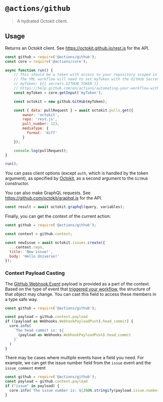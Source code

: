 # `@actions/github`

> A hydrated Octokit client.

## Usage

Returns an Octokit client. See https://octokit.github.io/rest.js for the API.

```js
const github = require('@actions/github');
const core = require('@actions/core');

async function run() {
    // This should be a token with access to your repository scoped in as a secret.
    // The YML workflow will need to set myToken with the GitHub Secret Token
    // myToken: ${{ secrets.GITHUB_TOKEN }}
    // https://help.github.com/en/actions/automating-your-workflow-with-github-actions/authenticating-with-the-github_token#about-the-github_token-secret
    const myToken = core.getInput('myToken');

    const octokit = new github.GitHub(myToken);

    const { data: pullRequest } = await octokit.pulls.get({
        owner: 'octokit',
        repo: 'rest.js',
        pull_number: 123,
        mediaType: {
          format: 'diff'
        }
    });

    console.log(pullRequest);
}

run();
```

You can pass client options (except `auth`, which is handled by the token argument), as specified by [Octokit](https://octokit.github.io/rest.js/), as a second argument to the `GitHub` constructor.

You can also make GraphQL requests. See https://github.com/octokit/graphql.js for the API.

```js
const result = await octokit.graphql(query, variables);
```

Finally, you can get the context of the current action:

```js
const github = require('@actions/github');

const context = github.context;

const newIssue = await octokit.issues.create({
  ...context.repo,
  title: 'New issue!',
  body: 'Hello Universe!'
});
```

### Context Payload Casting
The [GitHub Webhook Event](https://developer.github.com/webhooks/#events) payload is provided as a part of the context. Based on the type of event that [triggered your workflow](https://help.github.com/en/actions/automating-your-workflow-with-github-actions/events-that-trigger-workflows), the structure of that object may change. You can cast this field to access these members in a type safe way.

```js
const github = require('@actions/github');

const payload = github.context.payload
if ((payload as Webhooks.WebhookPayloadPush).head_commit) {
  core.info(
    `The head commit is: ${
      (payload as Webhooks.WebhookPayloadPush).head_commit
    }`
  )
}
```

There may be cases where multiple events have a field you need. For example, we can get the issue number field from the `issue` event and the `issue_comment` event
```js
const github = require('@actions/github');
const payload = github.context.payload
if ("issue" in payload) {
  core.info(`The issue number is: ${JSON.stringify(payload.issue.number)}`)
}
```

